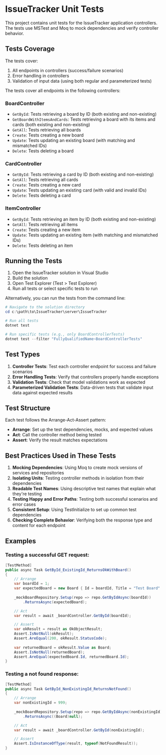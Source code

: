 # IssueTracker Unit Tests

This project contains unit tests for the IssueTracker application controllers. The tests use MSTest and Moq to mock dependencies and verify controller behavior.

## Tests Coverage

The tests cover:
1. All endpoints in controllers (success/failure scenarios)
2. Error handling in controllers
3. Validation of input data (using both regular and parameterized tests)

The tests cover all endpoints in the following controllers:

### BoardController
- `GetById`: Tests retrieving a board by ID (both existing and non-existing)
- `GetBoardWithItemsAndCards`: Tests retrieving a board with its items and cards (both existing and non-existing)
- `GetAll`: Tests retrieving all boards
- `Create`: Tests creating a new board
- `Update`: Tests updating an existing board (with matching and mismatched IDs)
- `Delete`: Tests deleting a board

### CardController
- `GetById`: Tests retrieving a card by ID (both existing and non-existing)
- `GetAll`: Tests retrieving all cards
- `Create`: Tests creating a new card
- `Update`: Tests updating an existing card (with valid and invalid IDs)
- `Delete`: Tests deleting a card

### ItemController
- `GetById`: Tests retrieving an item by ID (both existing and non-existing)
- `GetAll`: Tests retrieving all items
- `Create`: Tests creating a new item
- `Update`: Tests updating an existing item (with matching and mismatched IDs)
- `Delete`: Tests deleting an item

## Running the Tests

1. Open the IssueTracker solution in Visual Studio
2. Build the solution
3. Open Test Explorer (Test > Test Explorer)
4. Run all tests or select specific tests to run

Alternatively, you can run the tests from the command line:

```powershell
# Navigate to the solution directory
cd c:\path\to\IssueTracker\server\IssueTracker

# Run all tests
dotnet test

# Run specific tests (e.g., only BoardControllerTests)
dotnet test --filter "FullyQualifiedName~BoardControllerTests"
```

## Test Types

1. **Controller Tests**: Test each controller endpoint for success and failure scenarios
2. **Error Handling Tests**: Verify that controllers properly handle exceptions
3. **Validation Tests**: Check that model validations work as expected
4. **Parameterized Validation Tests**: Data-driven tests that validate input data against expected results

## Test Structure

Each test follows the Arrange-Act-Assert pattern:
- **Arrange**: Set up the test dependencies, mocks, and expected values
- **Act**: Call the controller method being tested
- **Assert**: Verify the result matches expectations

## Best Practices Used in These Tests

1. **Mocking Dependencies**: Using Moq to create mock versions of services and repositories
2. **Isolating Units**: Testing controller methods in isolation from their dependencies
3. **Readable Test Names**: Using descriptive test names that explain what they're testing
4. **Testing Happy and Error Paths**: Testing both successful scenarios and error cases
5. **Consistent Setup**: Using TestInitialize to set up common test dependencies
6. **Checking Complete Behavior**: Verifying both the response type and content for each endpoint

## Examples

### Testing a successful GET request:
```csharp
[TestMethod]
public async Task GetById_ExistingId_ReturnsOkWithBoard()
{
    // Arrange
    var boardId = 1;
    var expectedBoard = new Board { Id = boardId, Title = "Test Board" };
    
    _mockBoardRepository.Setup(repo => repo.GetByIdAsync(boardId))
        .ReturnsAsync(expectedBoard);

    // Act
    var result = await _boardController.GetById(boardId);

    // Assert
    var okResult = result as OkObjectResult;
    Assert.IsNotNull(okResult);
    Assert.AreEqual(200, okResult.StatusCode);
    
    var returnedBoard = okResult.Value as Board;
    Assert.IsNotNull(returnedBoard);
    Assert.AreEqual(expectedBoard.Id, returnedBoard.Id);
}
```

### Testing a not found response:
```csharp
[TestMethod]
public async Task GetById_NonExistingId_ReturnsNotFound()
{
    // Arrange
    var nonExistingId = 999;
    
    _mockBoardRepository.Setup(repo => repo.GetByIdAsync(nonExistingId))
        .ReturnsAsync((Board)null);

    // Act
    var result = await _boardController.GetById(nonExistingId);

    // Assert
    Assert.IsInstanceOfType(result, typeof(NotFoundResult));
}
```
